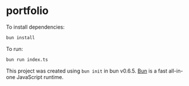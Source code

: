 # portfolio

To install dependencies:

```bash
bun install
```

To run:

```bash
bun run index.ts
```

This project was created using `bun init` in bun v0.6.5. [Bun](https://bun.sh) is a fast all-in-one JavaScript runtime.
